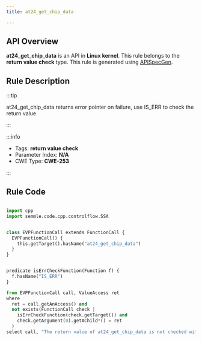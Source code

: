 ```yaml
---
title: at24_get_chip_data

---
```



## API Overview
**at24_get_chip_data** is an API in **Linux kernel**. This rule belongs to the **return value check** type. This rule is generated using [APISpecGen](../../tools/APISpecGen).
## Rule Description

:::tip

at24_get_chip_data returns error pointer on failure, use IS_ERR to check the return value

:::

:::info

- Tags: **return value check**
- Parameter Index: **N/A**
- CWE Type: **CWE-253**

:::

## Rule Code
```python

import cpp
import semmle.code.cpp.controlflow.SSA


class EVPFunctionCall extends FunctionCall {
  EVPFunctionCall() {
    this.getTarget().hasName("at24_get_chip_data")
  }
}


predicate isErrCheckFunction(Function f) {
  f.hasName("IS_ERR") 
}

from EVPFunctionCall call, ValueAccess ret
where
  ret = call.getAnAccess() and
  not exists(FunctionCall check |
    isErrCheckFunction(check.getTarget()) and
    check.getArgument(0).getAChild*() = ret
  )
select call, "The return value of at24_get_chip_data is not checked with IS_ERR."
    
```